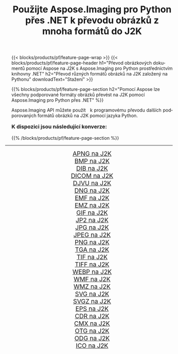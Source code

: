 ﻿---
title: Použijte Aspose.Imaging pro Python přes .NET k převodu obrázků z mnoha formátů do J2K 
weight: 3920
url: /cs/python-net/conversion/to/j2k/ 
lang: cs
langdirlevel: 2
locales: zh-hans,ja,it,ru,de,es,fr,nl,id,lt,pl,pt,vi,tr,ko,zh-hant,ar,hi,th,sv,cs,uk,he
description: Aspose.Imaging pro Python přes knihovnu .NET můžete použít k převodu z různých formátů do J2K
---

{{< blocks/products/pf/feature-page-wrap >}}
{{< blocks/products/pf/feature-page-header h1="Převod obrázkových dokumentů pomocí Aspose na J2K s Aspose.Imaging pro Python prostřednictvím knihovny .NET" h2="Převod různých formátů obrázků na J2K založený na Pythonu" downloadText="Stažení" >}}


{{% blocks/products/pf/feature-page-section  h2="Pomocí Aspose lze všechny podporované formáty obrázků převést na J2K pomocí Aspose.Imaging pro Python přes .NET" %}}
<p align=justify>Aspose.Imaging API můžete použít   k programovému převodu dalších podporovaných formátů obrázků na J2K pomocí jazyka Python.</p>
<h3 style="margin-top:16px;">
K dispozici jsou následující konverze:
</h3>
{{% /blocks/products/pf/feature-page-section %}}
<div class="container-fluid productfamilypage bg-gray">
    <div class="convertypes bg-gray agp-content section">
        <div class="container">
		<hr style="margin-left:-20px;"/>
		<div class="row other-converters" style="gap: 10px;font-size: 19px;text-align:center;">
		    <div class='col-md-3 other-converter remove-lp remove-rp'><a href="/imaging/cs/python-net/conversion/apng-to-j2k/" style="padding:15px;">APNG na J2K</a></div>
<div class='col-md-3 other-converter remove-lp remove-rp'><a href="/imaging/cs/python-net/conversion/bmp-to-j2k/" style="padding:15px;">BMP na J2K</a></div>
<div class='col-md-3 other-converter remove-lp remove-rp'><a href="/imaging/cs/python-net/conversion/dib-to-j2k/" style="padding:15px;">DIB na J2K</a></div>
<div class='col-md-3 other-converter remove-lp remove-rp'><a href="/imaging/cs/python-net/conversion/dicom-to-j2k/" style="padding:15px;">DICOM na J2K</a></div>
<div class='col-md-3 other-converter remove-lp remove-rp'><a href="/imaging/cs/python-net/conversion/djvu-to-j2k/" style="padding:15px;">DJVU na J2K</a></div>
<div class='col-md-3 other-converter remove-lp remove-rp'><a href="/imaging/cs/python-net/conversion/dng-to-j2k/" style="padding:15px;">DNG na J2K</a></div>
<div class='col-md-3 other-converter remove-lp remove-rp'><a href="/imaging/cs/python-net/conversion/emf-to-j2k/" style="padding:15px;">EMF na J2K</a></div>
<div class='col-md-3 other-converter remove-lp remove-rp'><a href="/imaging/cs/python-net/conversion/emz-to-j2k/" style="padding:15px;">EMZ na J2K</a></div>
<div class='col-md-3 other-converter remove-lp remove-rp'><a href="/imaging/cs/python-net/conversion/gif-to-j2k/" style="padding:15px;">GIF na J2K</a></div>
<div class='col-md-3 other-converter remove-lp remove-rp'><a href="/imaging/cs/python-net/conversion/jp2-to-j2k/" style="padding:15px;">JP2 na J2K</a></div>
<div class='col-md-3 other-converter remove-lp remove-rp'><a href="/imaging/cs/python-net/conversion/jpg-to-j2k/" style="padding:15px;">JPG na J2K</a></div>
<div class='col-md-3 other-converter remove-lp remove-rp'><a href="/imaging/cs/python-net/conversion/jpeg-to-j2k/" style="padding:15px;">JPEG na J2K</a></div>
<div class='col-md-3 other-converter remove-lp remove-rp'><a href="/imaging/cs/python-net/conversion/png-to-j2k/" style="padding:15px;">PNG na J2K</a></div>
<div class='col-md-3 other-converter remove-lp remove-rp'><a href="/imaging/cs/python-net/conversion/tga-to-j2k/" style="padding:15px;">TGA na J2K</a></div>
<div class='col-md-3 other-converter remove-lp remove-rp'><a href="/imaging/cs/python-net/conversion/tif-to-j2k/" style="padding:15px;">TIF na J2K</a></div>
<div class='col-md-3 other-converter remove-lp remove-rp'><a href="/imaging/cs/python-net/conversion/tiff-to-j2k/" style="padding:15px;">TIFF na J2K</a></div>
<div class='col-md-3 other-converter remove-lp remove-rp'><a href="/imaging/cs/python-net/conversion/webp-to-j2k/" style="padding:15px;">WEBP na J2K</a></div>
<div class='col-md-3 other-converter remove-lp remove-rp'><a href="/imaging/cs/python-net/conversion/wmf-to-j2k/" style="padding:15px;">WMF na J2K</a></div>
<div class='col-md-3 other-converter remove-lp remove-rp'><a href="/imaging/cs/python-net/conversion/wmz-to-j2k/" style="padding:15px;">WMZ na J2K</a></div>
<div class='col-md-3 other-converter remove-lp remove-rp'><a href="/imaging/cs/python-net/conversion/svg-to-j2k/" style="padding:15px;">SVG na J2K</a></div>
<div class='col-md-3 other-converter remove-lp remove-rp'><a href="/imaging/cs/python-net/conversion/svgz-to-j2k/" style="padding:15px;">SVGZ na J2K</a></div>
<div class='col-md-3 other-converter remove-lp remove-rp'><a href="/imaging/cs/python-net/conversion/eps-to-j2k/" style="padding:15px;">EPS na J2K</a></div>
<div class='col-md-3 other-converter remove-lp remove-rp'><a href="/imaging/cs/python-net/conversion/cdr-to-j2k/" style="padding:15px;">CDR na J2K</a></div>
<div class='col-md-3 other-converter remove-lp remove-rp'><a href="/imaging/cs/python-net/conversion/cmx-to-j2k/" style="padding:15px;">CMX na J2K</a></div>
<div class='col-md-3 other-converter remove-lp remove-rp'><a href="/imaging/cs/python-net/conversion/otg-to-j2k/" style="padding:15px;">OTG na J2K</a></div>
<div class='col-md-3 other-converter remove-lp remove-rp'><a href="/imaging/cs/python-net/conversion/odg-to-j2k/" style="padding:15px;">ODG na J2K</a></div>
<div class='col-md-3 other-converter remove-lp remove-rp'><a href="/imaging/cs/python-net/conversion/ico-to-j2k/" style="padding:15px;">ICO na J2K</a></div>
                </div>
        </div>
    </div>
</div>
<br/>

